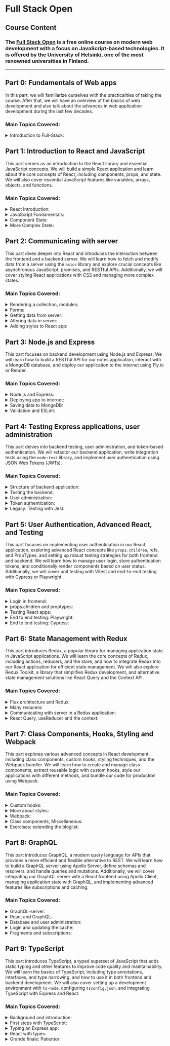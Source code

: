 # Full Stack Open

## Course Content

### The **[Full Stack Open](https://fullstackopen.com/en/)** is a free online course on modern web development with a focus on JavaScript-based technologies. It is offered by the University of Helsinki, one of the most renowned universities in Finland.
---
## Part 0: Fundamentals of Web apps

In this part, we will familiarize ourselves with the practicalities of taking the course. After that, we will have an overview of the basics of web development and also talk about the advances in web application development during the last few decades.

### **Main Topics Covered:**

<details>
<summary>Introduction to Full-Stack:</summary>
*   **HTTP Protocol:** GET and POST requests, headers, and status codes.
*   **HTML, CSS, and JavaScript:** Core technologies for building web pages.
*   **DOM (Document Object Model):** Dynamic manipulation of page content with JavaScript.
*   **AJAX (Asynchronous JavaScript and XML):** Asynchronously loading data without reloading the page.
*   **Single Page Applications (SPAs):** Modern web applications that operate on a single page.
*   **Developer Tools:** Using the Console and the Network tab for inspection and debugging.
*   **Introduction to Full-Stack Development:** Overview of the different layers of a web application and the challenges of the JavaScript ecosystem.

</details>

## Part 1: Introduction to React and JavaScript

This part serves as an introduction to the React library and essential JavaScript concepts. We will build a simple React application and learn about the core concepts of React, including components, props, and state. We will also cover essential JavaScript features like variables, arrays, objects, and functions.

### **Main Topics Covered:**

<details>
<summary>React Introduction:</summary>

*   Creating a new React project using Vite.
*   Understanding the project structure.
*   The concept of components.
*   How to write React components as JavaScript functions.
*   JSX syntax and its relation to HTML.
*   Composing larger applications from multiple components.
*   Passing data to components using props.
*   Debugging React applications using the browser console.
</details>

<details>
<summary>JavaScript Fundamentals:</summary>

*   Defining variables using `const` and `let`.
*   Working with arrays and objects.
*   Understanding the concept of functions in JavaScript.
*   The role of arrow functions in modern JavaScript.
</details>

<details>
<summary>Component State:</summary>

*   Adding state to React components using the `useState` hook.
*   Modifying state and re-rendering components.
*   Understanding the asynchronous nature of state updates.
*   Debugging state changes using `console.log`.
*   Conditional rendering based on component state.
</details>

<details>
<summary>More Complex State:</summary>

*   Handling more complex application states.
*   Managing arrays within component state.
*   Debugging techniques for React applications.
*   Using the Chrome developer console effectively.
*   Conditional rendering and its importance.
</details>

## Part 2: Communicating with server

This part dives deeper into React and introduces the interaction between the frontend and a backend server. We will learn how to fetch and modify data from a server using the `axios` library and explore crucial concepts like asynchronous JavaScript, promises, and RESTful APIs. Additionally, we will cover styling React applications with CSS and managing more complex states.

### **Main Topics Covered:**

<details>
<summary>Rendering a collection, modules:</summary>

*   Review of debugging with `console.log` and best practices.
*   Iterating over an array of data and rendering components dynamically using `map`.
*   Refactoring code into smaller, reusable components.
*   Introduction to JavaScript modules and the `import` and `export` statements.
</details>

<details>
<summary>Forms:</summary>

*   Creating forms in React and handling form submissions.
*   The concept of controlled components.
*   Handling form input changes and updating component state.
*   Displaying dynamic data based on user interactions.
*   Filtering and displaying elements based on conditions.
</details>

<details>
<summary>Getting data from server:</summary>

*   Fetching data from a server using `axios`.
*   Understanding asynchronous JavaScript and promises.
*   The role of `useEffect` hook in fetching data and side effects.
*   Working with external libraries (npm packages).
*   Lifecycle methods and component rendering.
</details>

<details>
<summary>Altering data in server:</summary>

*   Making HTTP requests (GET, POST, PUT, DELETE) using `axios`.
*   Understanding RESTful APIs and resource URLs.
*   Sending data to a server and handling responses.
*   Updating data on the server and re-rendering components.
*   Debugging techniques for server communication.
*   Error handling in promises.
</details>

<details>
<summary>Adding styles to React app:</summary>

*   Styling React applications with CSS.
*   Using external CSS files and importing them into components.
*   Understanding CSS selectors, rules, and declarations.
*   Inline styles in React components.
*   Best practices for styling React applications.
</details>


## Part 3: Node.js and Express

This part focuses on backend development using Node.js and Express. We will learn how to build a RESTful API for our notes application, interact with a MongoDB database, and deploy our application to the internet using Fly.io or Render.

### **Main Topics Covered:**

<details>
<summary>Node.js and Express:</summary>

*   Introduction to Node.js and its role in backend development. 
*   Setting up a simple Node.js server and understanding HTTP requests and responses. 
*   Using Express to simplify server-side development and routing. 
*   Implementing RESTful API endpoints for creating, reading, updating, and deleting notes. 

</details>

<details>
<summary>Deploying app to internet:</summary>

*   Understanding the same-origin policy and CORS (Cross-Origin Resource Sharing). 
*   Deploying the application to the internet using Fly.io or Render.
*   Creating a production build of the React frontend and serving it from the backend.

</details>

<details>
<summary>Saving data to MongoDB:</summary>

*   Introduction to MongoDB and document databases. 
*   Setting up a MongoDB Atlas database and connecting to it from the Node.js backend. 
*   Using Mongoose to model and interact with data in MongoDB. 
*   Implementing data validation and error handling. 

</details>

<details>
<summary>Validation and ESLint:</summary>

*   Using Mongoose validation to enforce data integrity.
*   Setting up ESLint for code linting and style checking. 
*   Configuring ESLint rules and integrating it with the development environment.
</details>

## Part 4: Testing Express applications, user administration

This part delves into backend testing, user administration, and token-based authentication. We will refactor our backend application, write integration tests using the `node:test` library, and implement user authentication using JSON Web Tokens (JWTs).

### **Main Topics Covered:**
<details>
  <summary>Structure of backend application:</summary>

*   Refactoring the backend application into separate modules for better organization.
*   Extracting logging and environment variable handling into separate modules.
*   Using `node:test` for testing and grouping tests with `describe` blocks.
*   Writing unit tests for helper functions.

</details>

<details>
  <summary>Testing the backend:</summary>

*   Setting up a test environment and using a separate test database.
*   Using SuperTest for making HTTP requests to the backend in tests.
*   Writing integration tests for the REST API, including testing the database.
*   Understanding and using `async/await` for asynchronous testing.
*   Refactoring the backend to use `async/await` and handling errors.

</details>

<details>
  <summary>User administration:</summary>

*   Adding user authentication and authorization to the application.
*   Storing users in the database and linking notes to their creators.
*   Implementing a route for creating new users and hashing passwords.
*   Testing user creation and handling validation errors.

</details>

<details>
  <summary>Token authentication:</summary>

*   Implementing token-based authentication using JWTs.
*   Creating a login route and generating JWTs for authenticated users.
*   Protecting routes and limiting note creation to logged-in users.
*   Handling JWT expiration and invalid tokens.

</details>

<details>
  <summary>Legacy: Testing with Jest:</summary>

*   This section covers testing the backend using Jest (pre-February 13, 2024).
*   Installing Jest and configuring npm scripts for testing.
*   Writing tests with Jest's `test` and `expect` functions.
*   Using Jest matchers like `toBe` and `toEqual` for assertions.
*   Grouping tests with `describe` blocks.
*   Debugging tests and running tests one by one.

</details>

## Part 5: User Authentication, Advanced React, and Testing

This part focuses on implementing user authentication in our React application, exploring advanced React concepts like `props.children`, refs, and PropTypes, and setting up robust testing strategies for both frontend and backend. We will learn how to manage user login, store authentication tokens, and conditionally render components based on user status. Additionally, we will cover unit testing with Vitest and end-to-end testing with Cypress or Playwright.

### **Main Topics Covered:**

<details>
<summary>Login in frontend:</summary>

*   Implementing user login functionality in the frontend.
*   Handling form submissions and sending login requests to the backend.
*   Storing the received authentication token in the application's state.
*   Conditionally rendering components based on the user's login status.
*   Saving the token to the browser's local storage for persistent logins.
*   Fetching and displaying notes only when the user is logged in.

</details>

<details>
<summary>props.children and proptypes:</summary>

*   Utilizing `props.children` to access and render child components within a parent component.
*   Building a reusable `Togglable` component for conditionally displaying content.
*   Moving the state of forms to their respective components for better organization.
*   Using refs to access and modify the state of child components from the parent.
*   Defining PropTypes for components to enforce prop type validation.
*   Enhancing the "full stack developer's oath" with additional debugging practices.

</details>

<details>
<summary>Testing React apps:</summary>

*   Setting up a testing environment for React applications using Vitest and jsdom.
*   Writing unit tests for React components using `react-testing-library`.
*   Rendering components for testing purposes and making assertions about their output.
*   Simulating user interactions like clicking buttons and typing text using `user-event`.
*   Using mock functions to test event handlers and component interactions.
*   Debugging tests and inspecting component HTML with `screen.debug`.
*   Measuring test coverage and identifying untested code.

</details>

<details>
<summary>End to end testing: Playwright:</summary>

*   Introduction to end-to-end (E2E) testing and its benefits.
*   Setting up E2E testing with Playwright and configuring test environments.
*   Writing E2E tests for the note application, including user login and note creation.
*   Controlling the state of the backend database for reliable testing.
*   Refactoring tests with helper functions to avoid code repetition.
*   Debugging E2E tests using Playwright Inspector and Trace Viewer.

</details>

<details>
<summary>End to end testing: Cypress:</summary>

*   Setting up E2E testing with Cypress and configuring test environments.
*   Writing E2E tests for the note application, including user login and note creation.
*   Controlling the state of the backend database for reliable testing.
*   Creating custom Cypress commands for common actions like logging in.
*   Debugging Cypress tests using the Cypress Test Runner and developer console.
*   Running Cypress tests from the command line and generating test execution videos.

</details>

## Part 6: State Management with Redux

This part introduces Redux, a popular library for managing application state in JavaScript applications. We will learn the core concepts of Redux, including actions, reducers, and the store, and how to integrate Redux into our React application for efficient state management. We will also explore Redux Toolkit, a library that simplifies Redux development, and alternative state management solutions like React Query and the Context API.

### **Main Topics Covered:**

<details>
<summary>Flux architecture and Redux:</summary>

*   Introduction to Flux architecture and its role in managing application state.
*   Understanding the core concepts of Redux: actions, reducers, and the store.
*   Creating a simple counter application using Redux to demonstrate state management.
*   Writing pure functions and working with immutable data structures in reducers.
*   Testing reducers to ensure immutability and correct state updates.
*   Using the `createStore` function to create a Redux store.

</details>

<details>
<summary>Many reducers:</summary>

*   Working with complex state objects in Redux.
*   Combining reducers using `combineReducers` to manage different parts of the state.
*   Implementing filtering functionality for notes based on their importance.
*   Refactoring reducers and action creators using Redux Toolkit's `createSlice` function.
*   Using Immer library for simplified immutable updates within reducers.
*   Debugging Redux applications with Redux DevTools.

</details>

<details>
<summary>Communicating with server in a Redux application:</summary>

*   Fetching data from a backend server using `axios` and Redux Thunk.
*   Dispatching actions to update the Redux store with fetched data.
*   Implementing asynchronous action creators for handling server communication.
*   Creating new notes and sending them to the backend server.
*   Updating the importance of notes and persisting changes to the server.

</details>

<details>
<summary>React Query, useReducer and the context:</summary>

*   Introduction to React Query for managing server state in the frontend.
*   Fetching and caching data from the server using `useQuery`.
*   Updating server data with mutations and invalidating queries.
*   Optimizing performance by manually updating query state.
*   Using `useReducer` as an alternative to Redux for state management.
*   Implementing a counter application with `useReducer` and the Context API.
*   Creating custom hooks for accessing and modifying context values.

</details>

## Part 7: Class Components, Hooks, Styling and Webpack

This part explores various advanced concepts in React development, including class components, custom hooks, styling techniques, and the Webpack bundler. We will learn how to create and manage class components, extract reusable logic with custom hooks, style our applications with different methods, and bundle our code for production using Webpack.

### **Main Topics Covered:**

<details>
<summary>Custom hooks:</summary>

*   The purpose and benefits of custom hooks in React.
*   Creating a custom hook for managing a counter.
*   Reusing the custom hook in different components.
*   Building a custom hook for simplifying form handling.
*   Using the `useCountry` hook to fetch country data.
*   Extracting backend communication logic into a reusable hook.

</details>

<details>
<summary>More about styles:</summary>

*   Using ready-made UI libraries like Bootstrap and Material UI for styling.
*   Installing and configuring React Bootstrap and Material UI.
*   Styling tables, forms, notifications, and navigation menus with UI components.
*   Understanding responsive design and simulating different screen sizes.
*   Exploring alternative styling approaches like styled-components.

</details>

<details>
<summary>Webpack:</summary>

*   Introduction to Webpack and its role in bundling JavaScript modules.
*   Creating a Webpack configuration file and defining entry and output points.
*   Using loaders to process different file types, such as JSX and CSS.
*   Transpiling code with Babel to ensure browser compatibility.
*   Setting up webpack-dev-server for efficient development workflow.
*   Generating source maps for debugging and minifying code for production.
*   Configuring development and production environments with Webpack.
*   Adding polyfills to support older browsers like Internet Explorer.

</details>

<details>
<summary>Class components, Miscellaneous:</summary>

*   Understanding class components and their lifecycle methods.
*   Creating a simple anecdote application using class components.
*   Fetching data from a server using `componentDidMount`.
*   Updating state and re-rendering class components with `setState`.
*   Comparing class components and functional components with hooks.
*   Organizing code in React applications and managing frontend and backend code.
*   Exploring advanced topics like WebSockets, virtual DOM, and server-side rendering.
*   Discussing security concerns and best practices for React/Node applications.
*   Overview of current trends in web development, including microservices and serverless.

</details>

<details>
<summary>Exercises: extending the bloglist:</summary>

*   Using Prettier for automatic code formatting.
*   Implementing state management with Redux or React Query and Context.
*   Refactoring the BlogList application to use Redux or React Query.
*   Creating views for users, individual users, and blog posts.
*   Implementing navigation and comments functionality.
*   Improving the appearance of the application with styling techniques.

</details>

## Part 8: GraphQL

This part introduces GraphQL, a modern query language for APIs that provides a more efficient and flexible alternative to REST. We will learn how to build a GraphQL server using Apollo Server, define schemas and resolvers, and handle queries and mutations. Additionally, we will cover integrating our GraphQL server with a React frontend using Apollo Client, managing application state with GraphQL, and implementing advanced features like subscriptions and caching.

### **Main Topics Covered:**

<details>
<summary>GraphQL-server:</summary>
  
*   Introduction to GraphQL and its differences from REST.
*   Defining a GraphQL schema for a phonebook application.
*   Implementing resolvers for queries and mutations.
*   Setting up an Apollo Server and handling GraphQL requests.
*   Using GraphQL Playground to test queries and mutations.
*   Adding features like filtering, sorting, and pagination to queries.
*   Implementing error handling and validation for mutations.
</details>

<details>
<summary>React and GraphQL:</summary>
  
*   Integrating a React frontend with a GraphQL server using Apollo Client.
*   Fetching data from the server using queries and the `useQuery` hook.
*   Updating data on the server using mutations and the `useMutation` hook.
*   Managing local state in the React application with Apollo Client's cache.
*   Implementing user authentication and authorization with GraphQL.
*   Building a user interface for the phonebook application with React components.

</details>

<details>
<summary>Database and user administration:</summary>
  
*   Connecting the GraphQL server to a MongoDB database using Mongoose.
*   Storing and retrieving data from the database with GraphQL resolvers.
*   Implementing user authentication and authorization with JWTs.
*   Creating and managing user accounts with mutations.
*   Securing the API by restricting access to authorized users.
 
</details>

<details>
<summary>Login and updating the cache:</summary>
  
*   Implementing user login functionality in the React frontend.
*   Storing and managing authentication tokens with Apollo Client.
*   Updating the Apollo Client cache after mutations to keep data in sync.
*   Implementing logout functionality and clearing authentication tokens.
*   Handling errors and displaying notifications to the user.

</details>

<details>
<summary>Fragments and subscriptions:</summary>
  
*   Using fragments to reuse common parts of GraphQL queries.
*   Implementing subscriptions for real-time updates from the server.
*   Configuring the server and client for WebSocket communication.
*   Handling subscription events and updating the UI accordingly.
*   Optimizing performance and handling the n+1 problem with GraphQL.

</details>

## Part 9: TypeScript

This part introduces TypeScript, a typed superset of JavaScript that adds static typing and other features to improve code quality and maintainability. We will learn the basics of TypeScript, including type annotations, interfaces, and type narrowing, and how to use it in both frontend and backend development. We will also cover setting up a development environment with `ts-node`, configuring `tsconfig.json`, and integrating TypeScript with Express and React.

### **Main Topics Covered:**

<details>
<summary>Background and introduction:</summary>
  
*   What is TypeScript and its benefits for large-scale JavaScript development.
*   The relationship between TypeScript and JavaScript.
*   Key features of TypeScript, including type annotations, keywords, and structural typing.
*   The TypeScript compiler and its role in type erasure and code transformations.
*   The TypeScript language service and its use in development tools.

</details>

<details>
<summary>First steps with TypeScript:</summary>
  
*   Setting up a TypeScript development environment with `ts-node` and `tsconfig.json`.
*   Writing basic TypeScript code and using type annotations.
*   Creating custom types with type aliases and interfaces.
*   Understanding type narrowing and using type guards.
*   Accessing command-line arguments in TypeScript.
*   Working with JavaScript modules and external libraries.

</details>

<details>
<summary>Typing an Express app:</summary>
  
*   Setting up a TypeScript project with Express and configuring `tsconfig.json`.
*   Using the TypeScript compiler (`tsc`) to generate JavaScript code.
*   Integrating TypeScript with Express and defining routes with types.
*   Creating a production build of the Express application.
*   Implementing data validation and type guards for request parameters.
*   Using Zod for schema validation and parsing request bodies.
</details>

<details>
<summary>React with types:</summary>
  
*   Creating a TypeScript React app with Vite and configuring `tsconfig.json`.
*   Defining types for React components and props.
*   Using `useState` and `useEffect` with TypeScript.
*   Fetching data from a server and handling responses with types.
*   Implementing forms and event handlers with types.
*   Communicating with a backend server using Axios and types.
</details>

<details>
<summary>Grande finale: Patientor:</summary>
  
*   Working with an existing codebase and understanding its structure.
*   Using TypeScript types to improve code readability and maintainability.
*   Implementing new features and refactoring existing code with types.
*   Handling different types of data with discriminated unions and type narrowing.
*   Building a user interface with React components and types.
*   Fetching and displaying data from a backend server with types.

</details>
